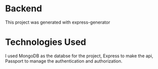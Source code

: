 # Backend

This project was generated with express-generator

# Technologies Used

I used MongoDB as the databse for the project, Express to make the api, Passport to manage the authentication and authorization.

